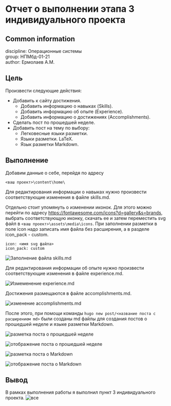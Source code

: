 # **Отчет о выполнении этапа 3 индивидуального проекта**
## **Common information**
discipline: Операционные системы  
group: НПМбд-01-21  
author: Ермолаев А.М.


## **Цель**
Произвести следующие действия:
- Добавить к сайту достижения.
    + Добавить информацию о навыках (Skills).
    + Добавить информацию об опыте (Experience).
    + Добавить информацию о достижениях (Accomplishments).
- Сделать пост по прошедшей неделе.
- Добавить пост на тему по выбору:
    + Легковесные языки разметки.
    + Языки разметки. LaTeX.
    + Язык разметки Markdown.

## **Выполнение**

Добавим данные о себе, перейдя по адресу
```
<ваш проект>\content\home\
```
Для редактирования информации о навыках нужно произвести соответствующие изменения в файле skills.md. 

Отдельно стоит упомянуть о изменении иконок. Для этого можно перейти по адресу https://fontawesome.com/icons?d=gallery&s=brands, выбрать соответствующую иконку, скачать ее и затем переместить svg файл в 
```<ваш проект>\assets\media\icons```. При заполнении разметки в поле icon надо записать имя файла без расширения, а в разделе icon_pack - custom.

```
icon: <имя svg файла>
icon_pack: custom
```

![Заполнение файла skills.md](skills.png)


Для редактирования информации об опыте нужно произвести соответствующие изменения в файле experience.md. 

![Измеменение experience.md](experience.png)

Достижения размещаются в файле accomplishments.md.

![изменение accomplishments.md](accomplishments.png)


После этого, при помощи команды ```hugo new post/<название поста с расширением md>``` были созданы md файлы для создания постов о прошедшей неделе и языке разметки Markdown.

![разметка поста о прошедшей неделе](p2.png)

![отображение поста о прошедшей неделе](п2.png)

![разметка поста о Markdown](md.png)

![отображение поста о Markdown](md_live.png)

## **Вывод**
В рамках выполнения работы я выполнил пункт 3 индивидуального проекта.
![все](https://camo.githubusercontent.com/c71fb25dd588f7c670936ad96af0acfac5fbfd40f580c13094b639e0c673ffc1/68747470733a2f2f637331322e70696b6162752e72752f706f73745f696d672f6269672f323032302f30382f32342f332f313539383233363731373139373332323433302e706e67)
